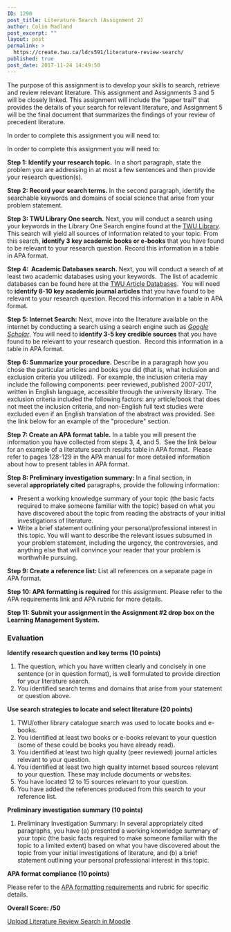 ```yaml
---
ID: 1290
post_title: Literature Search (Assignment 2)
author: Colin Madland
post_excerpt: ""
layout: post
permalink: >
  https://create.twu.ca/ldrs591/literature-review-search/
published: true
post_date: 2017-11-24 14:49:50
---
```

The purpose of this assignment is to develop your skills to search, retrieve and review relevant literature. This assignment and Assignments 3 and 5 will be closely linked. This assignment will include the “paper trail” that provides the details of your search for relevant literature, and Assignment 5 will be the final document that summarizes the findings of your review of precedent literature.

In order to complete this assignment you will need to:

In order to complete this assignment you will need to:

<strong>Step 1: Identify your research topic.  </strong>In a short paragraph, state the problem you are addressing in at most a few sentences and then provide your research question(s).

<strong>Step 2: Record your search terms. </strong>In the second paragraph, identify the searchable keywords and domains of social science that arise from your problem statement.

<strong>Step 3: TWU Library One search.</strong> Next, you will conduct a search using your keywords in the Library One Search engine found at the <a href="https://www.twu.ca/library">TWU Library</a>.  This search will yield all sources of information related to your topic. From this search, <strong>identify 3 key academic books or e-books</strong> that you have found to be relevant to your research question. Record this information in a table in APA format.

<strong>Step 4:  Academic Databases search. </strong>Next, you will conduct a search of at least two academic databases using your keywords.  The list of academic databases can be found here at the <a href="http://libguides.twu.ca/articles">TWU Article Databases</a>.  You will need to <strong>identify 8-10 key academic journal articles</strong> that you have found to be relevant to your research question. Record this information in a table in APA format.<strong> </strong>

<strong>Step 5: Internet Search:</strong> Next, move into the literature available on the internet by conducting a search using a search engine such as <a href="https://scholar.google.ca/"><em>Google Scholar</em></a>. You will need to<strong> identify 3-5 key credible sources</strong> that you have found to be relevant to your research question.  Record this information in a table in APA format.

<strong>Step 6: Summarize your procedure.</strong> Describe in a paragraph how you chose the particular articles and books you did (that is, what inclusion and exclusion criteria you utilized).  For example, the inclusion criteria may include the following components: peer reviewed, published 2007-2017, written in English language, accessible through the university library. The exclusion criteria included the following factors: any article/book that does not meet the inclusion criteria, and non-English full text studies were excluded even if an English translation of the abstract was provided. See the link below for an example of the "procedure" section.

<strong>Step 7: Create an APA format table.</strong> In a table you will present the information you have collected from steps 3, 4, and 5.  See the link below for an example of a literature search results table in APA format.  Please refer to pages 128-129 in the APA manual for more detailed information about how to present tables in APA format.

<b>Step 8: Preliminary investigation summary: </b>In a final section, in several <strong>appropriately cited</strong> paragraphs, provide the following information:
<ul>
 	<li>Present a working knowledge summary of your topic (the basic facts required to make someone familiar with the topic) based on what you have discovered about the topic from reading the abstracts of your initial investigations of literature.</li>
 	<li>Write a brief statement outlining your personal/professional interest in this topic. You will want to describe the relevant issues subsumed in your problem statement, including the urgency, the controversies, and anything else that will convince your reader that your problem is worthwhile pursuing.</li>
</ul>
<strong>Step 9: Create a reference list: </strong>List all references on a separate page in APA format.

<strong>Step 10: APA formatting is required</strong> for this assignment. Please refer to the APA requirements link and APA rubric for more details.

<strong>Step 11: Submit your assignment in the Assignment #2 drop box on the Learning Management System.</strong>
<h3>Evaluation</h3>
<strong>Identify research question and key terms (10 points)</strong>
<ol>
 	<li>The question, which you have written clearly and concisely in one sentence (or in question format), is well formulated to provide direction for your literature search.</li>
 	<li>You identified search terms and domains that arise from your statement or question above.</li>
</ol>
<strong>Use search strategies to locate and select literature (20 points)</strong>
<ol>
 	<li>TWU/other library catalogue search was used to locate books and e-books.</li>
 	<li>You identified at least two books or e-books relevant to your question (some of these could be books you have already read).</li>
 	<li>You identified at least two high quality (peer reviewed) journal articles relevant to your question.</li>
 	<li>You identified at least two high quality internet based sources relevant to your question. These may include documents or websites.</li>
 	<li>You have located 12 to 15 sources relevant to your question.</li>
 	<li>You have added the references produced from this search to your reference list.</li>
</ol>
<strong>Preliminary investigation summary (10 points)</strong>
<ol>
 	<li>Preliminary Investigation Summary: In several appropriately cited paragraphs, you have (a) presented a working knowledge summary of your topic (the basic facts required to make someone familiar with the topic to a limited extent) based on what you have discovered about the topic from your initial investigations of literature, and (b) a brief statement outlining your personal professional interest in this topic.</li>
</ol>
<strong>APA format compliance (10 points)</strong>

Please refer to the <a href="https://create.twu.ca/ldrs591/apa-formatting-requirements/">APA formatting requirements</a> and rubric for specific details.

<strong>Overall Score: /50</strong>

<!--themify_builder_static--><a href="https://learn.twu.ca/mod/assign/view.php?id=47834"> Upload Literature Review Search in Moodle </a><!--/themify_builder_static-->